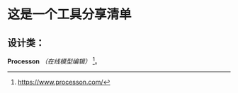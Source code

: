 这是一个工具分享清单
=================

设计类：
-----------------
**Processon** *（在线模型编辑）*  [^link]。
[^link]:https://www.processon.com/
